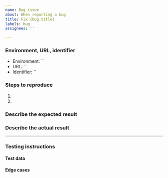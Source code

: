 ```yaml
---
name: Bug issue
about: When reporting a bug
title: Fix {bug.title}
labels: bug
assignees: ''

---
```


<!--
Things to check before when creating an issue:
* Did you add a proper title?
  * Start with a verb e.g. _Fix_ or _Update_ (imperative mood)
  * Only a capital at the start of the title (except for brand names e.g. _GitHub_)
  * No punctuation
* Did you add it in the right project ([Development](https://github.com/orgs/workguard/projects/2))?
* Did you add the correct labels?
-->

### Environment, URL, identifier

* Environment: ``
* URL: ``
* Identifier: ``

### Steps to reproduce
<!-- steps to reproduce the behaviour -->

1.
2.

### Describe the expected result

### Describe the actual result
<!-- specifications, designs, screenshots, videos, information for QA -->

---

### Testing instructions

#### Test data
<!-- database tables, environment variables, feature flags, Postman collection, permissions -->

#### Edge cases
<!-- non-happy paths that should be tested -->
